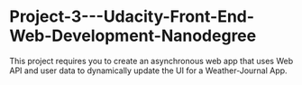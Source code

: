 # Project-3---Udacity-Front-End-Web-Development-Nanodegree
This project requires you to create an asynchronous web app that uses Web API and user data to dynamically update the UI for a Weather-Journal App.